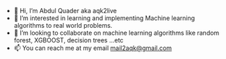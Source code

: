 - 👋 Hi, I’m Abdul Quader aka aqk2live
- 👀 I’m interested in learning and implementing Machine learning algorithms to real world problems. 
- 💞️ I’m looking to collaborate on machine learning algorithms like random forest, XGBOOST, decision trees ...etc
- 📫 You can reach me at my email mail2aqk@gmail.com 

<!---
aqk2live/aqk2live is a ✨ special ✨ repository because its `README.md` (this file) appears on your GitHub profile.
You can click the Preview link to take a look at your changes.
--->
